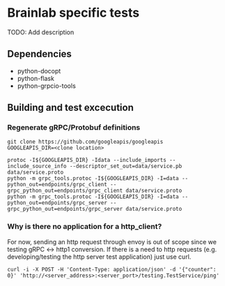 # Brainlab specific tests

TODO: Add description

## Dependencies

- python-docopt
- python-flask
- python-grpcio-tools

## Building and test excecution

### Regenerate gRPC/Protobuf definitions

```
git clone https://github.com/googleapis/googleapis
GOOGLEAPIS_DIR=<clone location>

protoc -I${GOOGLEAPIS_DIR} -Idata --include_imports --include_source_info --descriptor_set_out=data/service.pb data/service.proto
python -m grpc_tools.protoc -I${GOOGLEAPIS_DIR} -I=data --python_out=endpoints/grpc_client --grpc_python_out=endpoints/grpc_client data/service.proto
python -m grpc_tools.protoc -I${GOOGLEAPIS_DIR} -I=data --python_out=endpoints/grpc_server --grpc_python_out=endpoints/grpc_server data/service.proto
```

### Why is there no application for a http_client?

For now, sending an http request through envoy is out of scope since we testing gRPC <-> http1 conversion.
If there is a need to http requests (e.g. developing/testing the http server test application) just use curl.

```
curl -i -X POST -H 'Content-Type: application/json' -d '{"counter": 0}' 'http://<server_address>:<server_port>/testing.TestService/ping'
```

